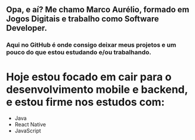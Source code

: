 ## Opa, e aí? Me chamo Marco Aurélio, formado em Jogos Digitais e trabalho como Software Developer.

### Aqui no GitHub é onde consigo deixar meus projetos e um pouco do que estou estudando e/ou trabalhando.

# Hoje estou focado em cair para o desenvolvimento mobile e backend, e estou firme nos estudos com:
- Java
- React Native
- JavaScript






